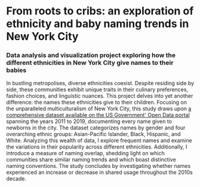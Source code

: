 # From roots to cribs: an exploration of ethnicity and baby naming trends in New York City
### Data analysis and visualization project exploring how the different ethnicities in New York City give names to their babies

In bustling metropolises, diverse ethnicities coexist. Despite residing side by side, these communities exhibit unique traits in their culinary preferences, fashion choices, and linguistic nuances. This project delves into yet another difference: the names these ethnicities give to their children. Focusing on the unparalleled multiculturalism of New York City, this study draws upon [a comprehensive dataset available on the US Government' Open Data portal](https://catalog.data.gov/dataset/popular-baby-names) spanning the years 2011 to 2019, documenting every name given to newborns in the city. The dataset categorizes names by gender and four overarching ethnic groups: Asian-Pacific Islander, Black, Hispanic, and White. Analyzing this wealth of data, I explore frequent names and examine the variations in their popularity across different ethnicities. Additionally, I introduce a measure of naming overlap, shedding light on which communities share similar naming trends and which boast distinctive naming conventions. The study concludes by investigating whether names experienced an increase or decrease in shared usage throughout the 2010s decade.
